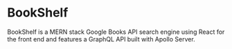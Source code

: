 # BookShelf
BookShelf is a MERN stack Google Books API search engine using React for the front end and features a GraphQL API built with Apollo Server.
